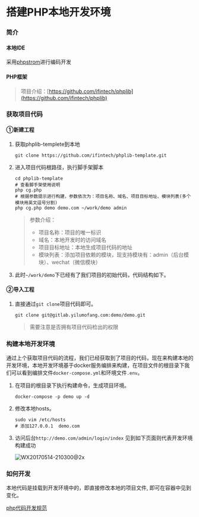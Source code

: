 # 搭建PHP本地开发环境

### 简介

#### 本地IDE

采用[phpstrom](http://www.jetbrains.com/phpstorm/)进行编码开发

#### PHP框架

> 项目介绍：[https://github.com/ifintech/phplib](https://github.com/ifintech/phplib)

### 获取项目代码

#### ①新建工程

1. 获取phplib-templete到本地

   ```shell
   git clone https://github.com/ifintech/phplib-template.git
   ```

2. 进入项目代码根路径，执行脚手架脚本

   ```shell
   cd phplib-template
   # 查看脚手架使用说明
   php cg.php
   # 根据参数提示进行构建，参数依次为：项目名称、域名、项目目标地址、模块列表(多个模块用英文逗号分割)
   php cg.php demo demo.com ~/work/demo admin
   ```

   > 参数介绍：
   >
   > * 项目名称：项目的唯一标识
   > * 域名：本地开发时的访问域名
   > * 项目目标地址：本地生成项目代码的地址
   > * 模块列表：添加项目依赖的模块，现支持模块有：admin（后台模块）、wechat（微信模块）

3. 此时`~/work/demo`下已经有了我们项目的初始代码，代码结构如下。

#### ②导入工程

1. 直接通过`git clone`项目代码即可。

   ```shell
   git clone git@gitlab.yilumofang.com:demo/demo.git
   ```

   > 需要注意是否拥有项目代码检出的权限

### 构建本地开发环境

通过上个获取项目代码的流程，我们已经获取到了项目的代码，现在来构建本地的开发环境，本地开发环境基于docker服务编排来构建，在项目文件的根目录下我们可以看到编排文件`docker-compose.yml`和环境文件`.env`。

1. 在项目的根目录下执行构建命令，生成项目环境。

   ```shell
   docker-compose -p demo up -d
   ```

2. 修改本地hosts。

   ```shell
   sudo vim /etc/hosts
   # 添加127.0.0.1  demo.com
   ```

3. 访问后台`http://demo.com/admin/login/index`  见到如下页面则代表开发环境构建成功

   ![WX20170514-210300@2x](http://ww1.sinaimg.cn/large/006tNbRwly1ffm9wija05j31kw0s7h8k.jpg)

### 如何开发

本地代码是挂载到开发环境中的，即直接修改本地的项目文件, 即可在容器中见到变化。

[php代码开发规范](rule/php.md)

